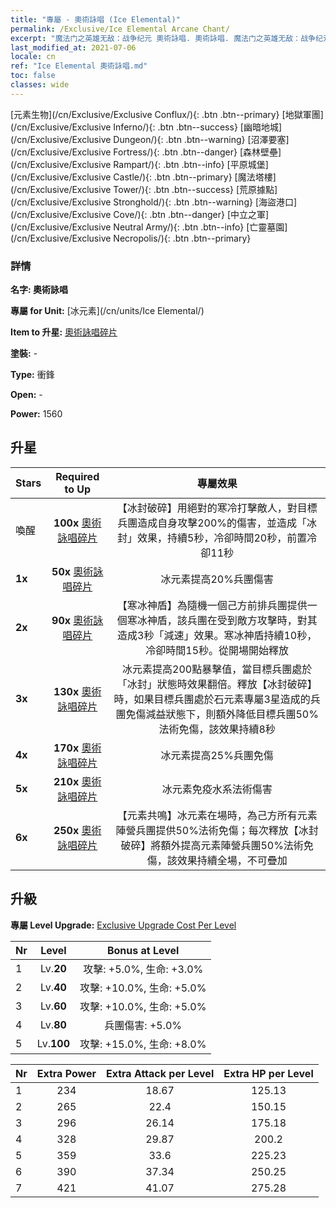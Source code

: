 ```yaml
---
title: "專屬 - 奧術詠唱 (Ice Elemental)"
permalink: /Exclusive/Ice Elemental Arcane Chant/
excerpt: "魔法门之英雄无敌：战争纪元 奧術詠唱. 奧術詠唱. 魔法门之英雄无敌：战争纪元 專屬 奧術詠唱. 冰元素 專屬."
last_modified_at: 2021-07-06
locale: cn
ref: "Ice Elemental 奧術詠唱.md"
toc: false
classes: wide
---
```

 [元素生物](/cn/Exclusive/Exclusive Conflux/){: .btn .btn--primary} [地獄軍團](/cn/Exclusive/Exclusive Inferno/){: .btn .btn--success} [幽暗地城](/cn/Exclusive/Exclusive Dungeon/){: .btn .btn--warning} [沼澤要塞](/cn/Exclusive/Exclusive Fortress/){: .btn .btn--danger} [森林壁壘](/cn/Exclusive/Exclusive Rampart/){: .btn .btn--info} [平原城堡](/cn/Exclusive/Exclusive Castle/){: .btn .btn--primary} [魔法塔樓](/cn/Exclusive/Exclusive Tower/){: .btn .btn--success} [荒原據點](/cn/Exclusive/Exclusive Stronghold/){: .btn .btn--warning} [海盜港口](/cn/Exclusive/Exclusive Cove/){: .btn .btn--danger} [中立之軍](/cn/Exclusive/Exclusive Neutral Army/){: .btn .btn--info} [亡靈墓園](/cn/Exclusive/Exclusive Necropolis/){: .btn .btn--primary} 

### 詳情
 **名字: 奧術詠唱** 

 **專屬 for Unit:** [冰元素](/cn/units/Ice Elemental/) 

 **Item to 升星:** [奧術詠唱碎片](/cn/Items/con_915/)

 **塗裝:** -

 **Type:** 衝鋒

 **Open:** -

 **Power:** 1560

## 升星

  |     Stars    |  Required to Up | 專屬效果 |
  |:-------------|:---------------:|:---------------:|
  |  喚醒  | **100x** [奧術詠唱碎片](/cn/Items/con_915/) | 【冰封破碎】用絕對的寒冷打擊敵人，對目標兵團造成自身攻擊200%的傷害，並造成「冰封」效果，持續5秒，冷卻時間20秒，前置冷卻11秒 |
  | **1x** <i class="fas fa-star"/> | **50x** [奧術詠唱碎片](/cn/Items/con_915/) | 冰元素提高20%兵團傷害 |
  | **2x** <i class="fas fa-star"/> | **90x** [奧術詠唱碎片](/cn/Items/con_915/) | 【寒冰神盾】為隨機一個己方前排兵團提供一個寒冰神盾，該兵團在受到敵方攻擊時，對其造成3秒「減速」效果。寒冰神盾持續10秒，冷卻時間15秒。從開場開始釋放 |
  | **3x** <i class="fas fa-star"/> | **130x** [奧術詠唱碎片](/cn/Items/con_915/) | 冰元素提高200點暴擊值，當目標兵團處於「冰封」狀態時效果翻倍。釋放【冰封破碎】時，如果目標兵團處於石元素專屬3星造成的兵團免傷減益狀態下，則額外降低目標兵團50%法術免傷，該效果持續8秒 |
  | **4x** <i class="fas fa-star"/> | **170x** [奧術詠唱碎片](/cn/Items/con_915/) | 冰元素提高25%兵團免傷 |
  | **5x** <i class="fas fa-star"/> | **210x** [奧術詠唱碎片](/cn/Items/con_915/) | 冰元素免疫水系法術傷害 |
  | **6x** <i class="fas fa-star"/> | **250x** [奧術詠唱碎片](/cn/Items/con_915/) | 【元素共鳴】冰元素在場時，為己方所有元素陣營兵團提供50%法術免傷；每次釋放【冰封破碎】將額外提高元素陣營兵團50%法術免傷，該效果持續全場，不可疊加 |


## 升級
 **專屬 Level Upgrade:** [Exclusive Upgrade Cost Per Level](/Exclusive/ExclusiveUpgradeCostPerLevel/)

  |  Nr  |   Level  | Bonus at Level |
  |:-----|:--------:|:--------------:|
  | 1 | Lv.**20** | 攻擊: +5.0%, 生命: +3.0% |
  | 2 | Lv.**40** | 攻擊: +10.0%, 生命: +5.0% |
  | 3 | Lv.**60** | 攻擊: +10.0%, 生命: +5.0% |
  | 4 | Lv.**80** | 兵團傷害: +5.0% |
  | 5 | Lv.**100** | 攻擊: +15.0%, 生命: +8.0% |


  |  Nr  |  Extra Power | Extra Attack per Level | Extra HP per Level |
  |:-----|:--------:|:--------:|:--------:|
  | 1 | 234 | 18.67 | 125.13 |
  | 2 | 265 | 22.4 | 150.15 |
  | 3 | 296 | 26.14 | 175.18 |
  | 4 | 328 | 29.87 | 200.2 |
  | 5 | 359 | 33.6 | 225.23 |
  | 6 | 390 | 37.34 | 250.25 |
  | 7 | 421 | 41.07 | 275.28 |


